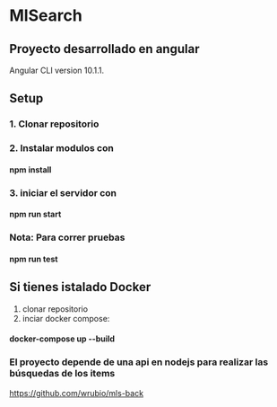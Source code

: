 # MlSearch
## Proyecto desarrollado en angular
Angular CLI version 10.1.1.

## Setup
### 1. Clonar repositorio 

### 2. Instalar modulos con
#### npm install

### 3. iniciar el servidor con
#### npm run start

### Nota: Para correr pruebas
#### npm run test

## Si tienes istalado Docker
1. clonar repositorio
2. inciar docker compose:
#### docker-compose up --build

### El proyecto depende de una api en nodejs para realizar las búsquedas de los items
https://github.com/wrubio/mls-back
